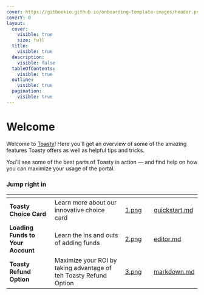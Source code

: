 ```yaml
---
cover: https://gitbookio.github.io/onboarding-template-images/header.png
coverY: 0
layout:
  cover:
    visible: true
    size: full
  title:
    visible: true
  description:
    visible: false
  tableOfContents:
    visible: true
  outline:
    visible: true
  pagination:
    visible: true
---
```


# Welcome

Welcome to [Toasty](https://www.toastycard.com)! Here you'll get an overview of some of the amazing features Toasty offers as well as helpful tips and tricks.

You'll see some of the best parts of Toasty in action — and find help on how you can maximize your usage of the portal.

### Jump right in

<table data-view="cards"><thead><tr><th></th><th></th><th data-hidden data-card-cover data-type="files"></th><th data-hidden></th><th data-hidden data-card-target data-type="content-ref"></th></tr></thead><tbody><tr><td><strong>Toasty Choice Card</strong></td><td>Learn more about our innovative choice card</td><td><a href=".gitbook/assets/1.png">1.png</a></td><td></td><td><a href="getting-started/quickstart.md">quickstart.md</a></td></tr><tr><td><strong>Loading Funds to Your Account</strong></td><td>Learn the ins and outs of adding funds</td><td><a href=".gitbook/assets/2.png">2.png</a></td><td></td><td><a href="basics/editor.md">editor.md</a></td></tr><tr><td><strong>Toasty Refund Option</strong></td><td>Maximize your ROI by taking advantage of teh Toasty Refund Option</td><td><a href=".gitbook/assets/3.png">3.png</a></td><td></td><td><a href="basics/markdown.md">markdown.md</a></td></tr></tbody></table>
